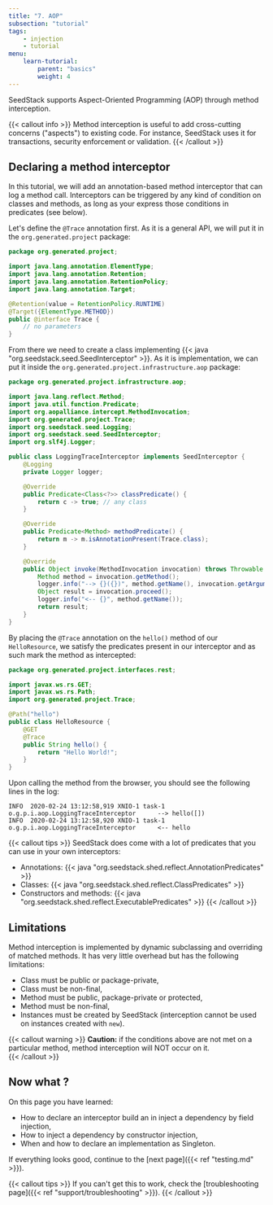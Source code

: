 ```yaml
---
title: "7. AOP"
subsection: "tutorial"    
tags:
    - injection
    - tutorial
menu:
    learn-tutorial:
        parent: "basics"
        weight: 4
---
```


SeedStack supports Aspect-Oriented Programming (AOP) through method interception.<!--more--> 

{{< callout info >}}
Method interception is useful to add cross-cutting concerns ("aspects") to existing code. For instance, SeedStack 
uses it for transactions, security enforcement or validation.
{{< /callout >}}

## Declaring a method interceptor

In this tutorial, we will add an annotation-based method interceptor that can log a method call. Interceptors can
be triggered by any kind of condition on classes and methods, as long as your express those conditions in predicates
(see below).

Let's define the `@Trace` annotation first. As it is a general API, we will put it in the `org.generated.project` 
package:

```java
package org.generated.project;

import java.lang.annotation.ElementType;
import java.lang.annotation.Retention;
import java.lang.annotation.RetentionPolicy;
import java.lang.annotation.Target;

@Retention(value = RetentionPolicy.RUNTIME)
@Target({ElementType.METHOD})
public @interface Trace {
    // no parameters
}
```

From there we need to create a class implementing {{< java "org.seedstack.seed.SeedInterceptor" >}}. As it is 
implementation, we can put it inside the `org.generated.project.infrastructure.aop` package:

```java
package org.generated.project.infrastructure.aop;

import java.lang.reflect.Method;
import java.util.function.Predicate;
import org.aopalliance.intercept.MethodInvocation;
import org.generated.project.Trace;
import org.seedstack.seed.Logging;
import org.seedstack.seed.SeedInterceptor;
import org.slf4j.Logger;

public class LoggingTraceInterceptor implements SeedInterceptor {
    @Logging
    private Logger logger;

    @Override
    public Predicate<Class<?>> classPredicate() {
        return c -> true; // any class
    }

    @Override
    public Predicate<Method> methodPredicate() {
        return m -> m.isAnnotationPresent(Trace.class);
    }

    @Override
    public Object invoke(MethodInvocation invocation) throws Throwable {
        Method method = invocation.getMethod();
        logger.info("--> {}({})", method.getName(), invocation.getArguments());
        Object result = invocation.proceed();
        logger.info("<-- {}", method.getName());
        return result;
    }
}
```

By placing the `@Trace` annotation on the `hello()` method of our `HelloResource`, we satisfy the predicates present
in our interceptor and as such mark the method as intercepted:

```java
package org.generated.project.interfaces.rest;

import javax.ws.rs.GET;
import javax.ws.rs.Path;
import org.generated.project.Trace;

@Path("hello")
public class HelloResource {
    @GET
    @Trace
    public String hello() {
        return "Hello World!";
    }
}
```

Upon calling the method from the browser, you should see the following lines in the log:

```none
INFO  2020-02-24 13:12:58,919 XNIO-1 task-1   o.g.p.i.aop.LoggingTraceInterceptor      --> hello([])
INFO  2020-02-24 13:12:58,920 XNIO-1 task-1   o.g.p.i.aop.LoggingTraceInterceptor      <-- hello
```

{{< callout tips >}}
SeedStack does come with a lot of predicates that you can use in your own interceptors:

* Annotations: {{< java "org.seedstack.shed.reflect.AnnotationPredicates" >}}
* Classes: {{< java "org.seedstack.shed.reflect.ClassPredicates" >}}
* Constructors and methods: {{< java "org.seedstack.shed.reflect.ExecutablePredicates" >}}
{{< /callout >}}

## Limitations

Method interception is implemented by dynamic subclassing and overriding of matched methods. It has very little overhead
but has the following limitations:

* Class must be public or package-private,
* Class must be non-final,
* Method must be public, package-private or protected,
* Method must be non-final,
* Instances must be created by SeedStack (interception cannot be used on instances created with `new`).  

{{< callout warning >}}
**Caution:** if the conditions above are not met on a particular method, method interception will NOT occur on it.  
{{< /callout >}}

## Now what ?

On this page you have learned:

* How to declare an interceptor build an in inject a dependency by field injection,
* How to inject a dependency by constructor injection,
* When and how to declare an implementation as Singleton.

If everything looks good, continue to the [next page]({{< ref "testing.md" >}}).

{{< callout tips >}}
If you can't get this to work, check the [troubleshooting page]({{< ref "support/troubleshooting" >}}).
{{< /callout >}}